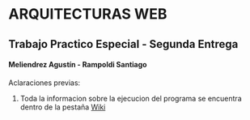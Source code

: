 #  ARQUITECTURAS WEB 

##  Trabajo Practico Especial - Segunda Entrega

####  Meliendrez Agustín - Rampoldi Santiago

Aclaraciones previas:

1. Toda la informacion sobre la ejecucion del programa se encuentra dentro de la pestaña [Wiki](https://github.com/ameliendrez/ArquitecturasWeb/wiki)




